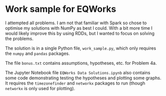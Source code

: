# Work sample for EQWorks

I attempted all problems. I am not that familiar with Spark so chose to optimise my solutions with NumPy as best I could. With a bit more time I would likely improve this by using RDDs, but I wanted to focus on solving the problems.

The solution is in a single Python file, `work_sample.py`, which only requires the `numpy` and `pandas` packages.

The file `bonus.txt` contains assumptions, hypotheses, etc. for Problem 4a.

The Jupyter Notebook file `EQWorks Data Solutions.ipynb` also contains some code demonstrating testing the hypotheses and plotting some graphs. It requires the `timezonefinder` and `networkx` packages to run (though `networkx` is only used for plotting).
